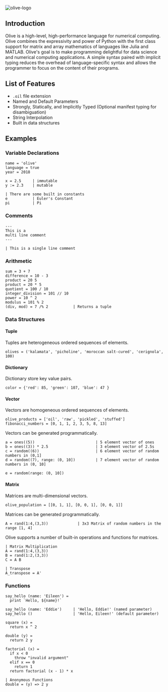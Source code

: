 ![olive-logo](https://github.com/eileenchoe/olive/blob/master/resources/olive-logo2.png)

## Introduction
Olive is a high-level, high-performance language for numerical computing. Olive combines the expressivity and power of Python with the first class support for matrix and array mathematics of languages like Julia and MATLAB. Olive's goal is to make programming delightful for data science and numerical computing applications. A simple syntax paired with implicit typing reduces the overhead of language-specific syntax and allows the programmer to focus on the content of their programs.

## List of Features
- `.oil` file extension
- Named and Default Parameters
- Strongly, Statically, and Implicitly Typed (Optional manifest typing for disambiguation)
- String Interpolation
- Built in data structures

## Examples

### Variable Declarations

```
name = 'olive'
language = true
year = 2018

x = 2.5     | immutable
y := 2.3    | mutable

| There are some built in constants
e           | Euler's Constant
pi          | Pi
```

### Comments

```
---
This is a 
multi line comment
---

| This is a single line comment
```

### Arithmetic

```
sum = 3 + 7
difference = 10 - 3
product = 20 5
product = 20 * 5
quotient = 100 / 10
integer_division = 101 // 10
power = 10 ^ 2
modulus = 101 % 2
(div, mod) = 7 /% 2           | Returns a tuple
```

### Data Structures

#### Tuple

Tuples are heterogeneous ordered sequences of elements. 

```
olives = ('kalamata', 'picholine', 'moroccan salt-cured', 'cerignola', 100)
```

#### Dictionary

Dictionary store key value pairs.

```
color = {'red': 85, 'green': 107, 'blue': 47 }
```

#### Vector

Vectors are homogeneous ordered sequences of elements. 

```
olive_products = ['oil', 'raw', 'pickled', 'stuffed']
fibonacci_numbers = [0, 1, 1, 2, 3, 5, 8, 13]
```

Vectors can be generated programmatically.
```
a = ones((5))                           | 5 element vector of ones
b = ones((3)) * 2.5                     | 3 element vector of 2.5s
c = random((6))                         | 6 element vector of random numbers in (0,1]
d = random((7), range: (0, 10])         | 7 element vector of random numbers in (0, 10]

e = random(range: (0, 10])

```

#### Matrix
Matrices are multi-dimensional vectors.

```
olive_population = [[0, 1, 1], [0, 0, 1], [0, 0, 1]]
```

Matrices can be generated programmatically.

```
A = rand(1:4,(3,3))             | 3x3 Matrix of random numbers in the range [1, 4]
```

Olive supports a number of built-in operations and functions for matrices.

```
| Matrix Multiplication
A = rand(1:4,(3,3))
B = rand(1:2,(3,3))
C = A B

| Transpose
A_transpose = A'
```

### Functions
```
say_hello (name: 'Eileen') =
  print `Hello, ${name}!`

say_hello (name: 'Eddie')     | 'Hello, Eddie!' (named parameter)
say_hello ()                  | 'Hello, Eileen!' (default parameter)

square (x) =
  return x ^ 2
 
double (y) =
  return 2 y
  
factorial (x) =
  if x < 0
    throw "invalid argument"
  elif x == 0
    return 1
  return factorial (x - 1) * x
  
| Anonymous Functions
double = (y) => 2 y
```


